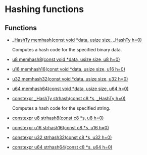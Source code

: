 # Hashing functions
## Functions
* [_HashTy memhash(const void *data, usize size, _HashTy h=0)](group___runtime_hash_1gae0c40164557e718d6ee7b7c613210075.md)

    Computes a hash code for the specified binary data. 

* [u8 memhash8(const void *data, usize size, u8 h=0)](group___runtime_hash_1ga3793aff714eeea4ceddce8d13cf81ad7.md)
* [u16 memhash16(const void *data, usize size, u16 h=0)](group___runtime_hash_1ga41270084f5199ef980cc4a1127105548.md)
* [u32 memhash32(const void *data, usize size, u32 h=0)](group___runtime_hash_1ga710a8c2a03ee2ba229645ac590feb208.md)
* [u64 memhash64(const void *data, usize size, u64 h=0)](group___runtime_hash_1gac8b19ae493c9cb188a14f8e343a2da0e.md)
* [constexpr _HashTy strhash(const c8 *s, _HashTy h=0)](group___runtime_hash_1ga6afb7f86bb77e6fb15015e072e64d7f5.md)

    Computes a hash code for the specified string. 

* [constexpr u8 strhash8(const c8 *s, u8 h=0)](group___runtime_hash_1ga3dcfbc6b59e469e55f1891453cf3fbec.md)
* [constexpr u16 strhash16(const c8 *s, u16 h=0)](group___runtime_hash_1ga6e9ae5cddc3779052db66e27332bcd9f.md)
* [constexpr u32 strhash32(const c8 *s, u32 h=0)](group___runtime_hash_1ga999874bc5bc29c6252b27211af951c1f.md)
* [constexpr u64 strhash64(const c8 *s, u64 h=0)](group___runtime_hash_1ga302c94395148928ddb440d307a618ee8.md)
